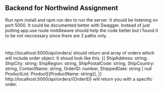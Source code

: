 ## Backend for Northwind Assignment
Run npm install and npm run dev to run the server. It should be listening on port 5000.
It could be documented better with Swagger. Instead of just putting app.use route middleware should help the code better but I found it to be not neccessary since there are 2 paths only.
#
http://localhost:5000/api/orders/ should return and array of orders which will include order object. It shoud look like this.
   [{
   ShipAddress: string;
   ShipCity: string;
   ShipRegion: string,
   ShipPostalCode: string,
   ShipCountry: string,
   ContactName: string,
   OrderID: number,
   ShippedDate: string | null
   ProductList: Product[{ProductName: string}],
   }]
   http://localhost:5000/api/orders/{OrderID} will return you with a specific order.

